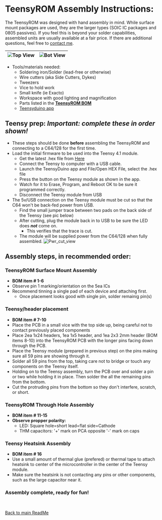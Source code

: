 # TeensyROM Assembly Instructions:

The TeensyROM was designed with hand assembly in mind. While surface mount packages are used, they are the larger types (SOIC IC packages and 0805 passives).  If you feel this is beyond your solder capabilities, assembled units are usually available at a fair price. If there are additional questions, feel free to [contact me](mailto:travis@sensoriumembedded.com).

| ![Top View](https://github.com/SensoriumEmbedded/TeensyROM/raw/main/media/v0.2b/v0.2b_top.jpg) | ![Bot View](https://github.com/SensoriumEmbedded/TeensyROM/raw/main/media/v0.2b/v0.2b_Bot.jpg) |
|--|--|

- Tools/materials needed: 
  - Soldering iron/Solder (lead-free or otherwise)
  - Wire cutters (aka Side Cutters, Dykes)
  - Tweezers
  - Vice to hold work
  - Small knife (ie Exacto)
  - Workspace with good lighting and magnification
  - Parts listed in the **[TeensyROM BOM](https://github.com/SensoriumEmbedded/TeensyROM/raw/main/PCB/v0.2%20archive/TeensyROM%20v0.2b%20BOM.xlsx)**
  - [Teensyduino app](https://www.pjrc.com/teensy/td_download.html)

## Teensy prep: *Important: complete these in order shown!*  
- These steps should be done **before** assembling the TeensyROM and connecting to a C64/128 for the first time.
- Load the initial firmware to be used into the Teensy 4.1 module. 
  - Get the latest .hex file from [Here](https://github.com/SensoriumEmbedded/TeensyROM/tree/main/Source/TeensyROM/build/teensy.avr.teensy41) 
  - Connect the Teensy to computer with a USB cable.
  - Launch the TeensyDuino app and File/Open HEX File, select the .hex file
  - Press the button on the Teensy module as shown in the app.
  - Watch for it to Erase, Program, and Reboot OK to be sure it programmed correctly.
  - Disconnect the Teensy module from USB
- The 5v/USB connection on the Teensy module must be cut so that the C64 won't be back-fed power from USB.
  - Find the small jumper trace between two pads on the back side of the Teensy (see pic below)
  - After cutting, plug the module back in to USB to be sure the LED does ***not*** come on.
    - This verifies that the trace is cut.
  - The module will be supplied power from the C64/128 when fully assembled.
![Pwr_cut_view](https://github.com/SensoriumEmbedded/TeensyROM/raw/main/media/Teensy/T41_pwr_cut.jpg)

## Assembly steps, in recommended order:
### TeensyROM Surface Mount Assembly
- **BOM item # 1-6**
- Observe pin 1 marking/orientation on the 5ea ICs
- Recommend tinning a single pad of each device and attaching first.
  - Once placement looks good with single pin, solder remainig pin(s)  

### Teensy/header placement
- **BOM item # 7-10**
- Place the PCB in a small vice with the top side up, being careful not to contact previously placed components
- Place 2ea 1x24 headers, 1ea 1x5 header, and 1ea 2x3 2mm header (BOM items 8-10) into the TeensyROM PCB with the longer pins facing down through the PCB.
- Place the Teensy module (prepared in previous step) on the pins making sure all 59 pins are showing through it.
- Solder all 59 pins from the top, taking care not to bridge or touch any components on the Teensy itself.
- Holding on to the Teensy assembly, turn the PCB over and solder a pin or two while holding it in place.  Then solder the all the remaining pins from the bottom.
- Cut the protruding pins from the bottom so they don't interfere, scratch, or short.

### TeensyROM Through Hole Assembly
- **BOM item # 11-15**
- **Observe propper polarity:**
  - LED: Square hole=short lead=flat side=Cathode
  - THM capacitors: '+' mark on PCA opposite '-' mark on caps
  
### Teensy Heatsink Assembly
- **BOM item # 16**
- Use a small amount of thermal glue (prefered) or thermal tape to attach heatsink to center of the microcontroller in the center of the Teensy module.
- Make sure the heatsink is not contacting any pins or other components, such as the large capacitor near it.

### **Assembly complete, ready for fun!**

<br>

[Back to main ReadMe](SensoriumEmbedded/TeensyROM/README.md)
